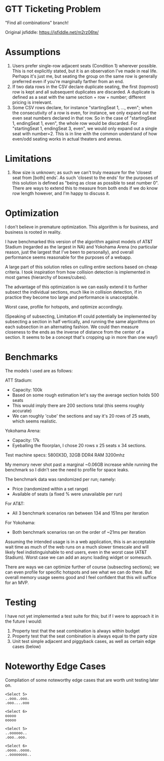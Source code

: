 # GTT Ticketing Problem

"Find all combinations" branch!

Original jsfiddle: https://jsfiddle.net/m2rz06te/

# Assumptions

1. Users prefer single-row adjacent seats (Condition 1) wherever possible.  This is not explicitly stated, but it is an observation I've made in real life. Perhaps it's just me, but seating the group on the same row is generally preferred even if you're marginally farther from an end.
2. If two data rows in the CSV declare duplicate seating, the first (topmost) row is kept and all subsequent duplicates are discarded. A duplicate is defined as a seat with the same section + row + number; different pricing is irrelevant.
3. Some CSV rows declare, for instance "startingSeat 1, ..., even"; when the consecutivity of a row is even, for instance, we only expand out the even seat numbers declared in that row. So in the case of "startingSeat 1, endingSeat 1, even", the whole row would be discarded. For "startingSeat 1, endingSeat 3, even", we would only expand out a single seat with number=2. This is in line with the common understand of how even/odd seating works in actual theaters and arenas.

# Limitations

1. Row size is unknown; as such we can't truly measure for the 'closest seat from [both] ends'. As such 'closest to the ends' for the purposes of this solution is defined as "being as close as possible to seat number 0". There are ways to extend this to measure from both ends if we do know row length however, and I'm happy to discuss it.

# Optimization

I don't believe in premature optimization. This algorithm is for business, and business is rooted in reality.

I have benchmarked this version of the algorithm against models of AT&T Stadium (regarded as the largest in NA) and Yokohama Arena (no particular reason, just the largest that I've been to personally), and overall performance seems reasonable for the purposes of a webapp.


A large part of this solution relies on culling entire sections based on cheap criteria. I took inspiration from how collision detection is implemented in most games (hierarchy of boxes/cubes).

The advantage of this optimization is we can easily extend it to further subsect the individual sections, much like in collision detection, if in practice they become too large and performance is unacceptable.

Worst case, profile for hotspots, and optimize accordingly.

(Speaking of subsecting, Limitation #1 could potentially be implemented by subsecting a section in half vertically, and running the same algorithms on each subsection in an alternating fashion. We could then measure closeness to the ends as the inverse of distance from the center of a section. It seems to be a concept that's cropping up in more than one way!)

# Benchmarks

The models I used are as follows:

ATT Stadium:
- Capacity: 100k
- Based on some rough estimation let's say the average section holds 500 seats
- This would imply there are 200 sections total (this seems roughly accurate)
- We can roughly 'cube' the sections and say it's 20 rows of 25 seats, which seems realistic.

Yokohama Arena:
- Capacity: 17k
- Eyeballing the floorplan, I chose 20 rows x 25 seats x 34 sections.

Test machine specs: 5800X3D, 32GB DDR4 RAM 3200mhz

My memory never shot past a marginal ~0.06GB increase while running the benchmark so I didn't see the need to profile for space leaks.

The benchmark data was randomized per run; namely: 
- Price (randomized within a set range)
- Available of seats (a fixed % were unavailable per run)

For AT&T:
- All 3 benchmark scenarios ran between 134 and 151ms per iteration

For Yokohama:
- Both benchmark scenarios ran on the order of ~21ms per iteration

Assuming the intended usage is in a web application, this is an acceptable wait time as much of the web runs on a much slower timescale and will likely feel indistinguishable to end users, even in the worst case (AT&T Stadium). Worst case we can add an async loading widget or somesuch.

There are ways we can optimize further of course (subsecting sections); we can even profile for specific hotspots and see what we can do there. But overall memory usage seems good and I feel confident that this will suffice for an MVP.

# Testing

I have not yet implemented a test suite for this; but if I were to approach it in the future I would:

1. Property test that the seat combination is always within budget
2. Property test that the seat combination is always equal to the party size
3. Unit test simple adjacent and piggyback cases, as well as certain edge cases (below)

# Noteworthy Edge Cases

Compilation of some noteworthy edge cases that are worth unit testing later on.

```
<Select 5>
..ooo..ooo.
.ooo....ooo

<Select 6>
ooooo
ooooo

<Select 5>
..oooooo..
.ooo..ooo.

<Select 6>
.oooo..oooo.
..oooooooo..
```
